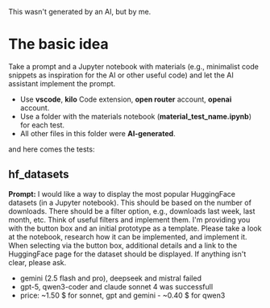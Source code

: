 This wasn't generated by an AI, but by me.

# The basic idea
Take a prompt and a Jupyter notebook with materials (e.g., minimalist code snippets as inspiration for the AI or other useful code) and let the AI assistant implement the prompt.

* Use **vscode**, **kilo** Code extension, **open router** account, **openai** account.
* Use a folder with the materials notebook (**material_test_name.ipynb**) for each test.
* All other files in this folder were **AI-generated**.

and here comes the tests:

## hf_datasets

**Prompt:**
I would like a way to display the most popular HuggingFace datasets (in a Jupyter notebook). This should be based on the number of downloads.
There should be a filter option, e.g., downloads last week, last month, etc. Think of useful filters and implement them.
I'm providing you with the button box and an initial prototype as a template. Please take a look at the notebook, research how it can be implemented, and implement it.
When selecting via the button box, additional details and a link to the HuggingFace page for the dataset should be displayed.
If anything isn't clear, please ask.

* gemini (2.5 flash and pro), deepseek and mistral failed
* gpt-5, qwen3-coder and claude sonnet 4 was successfull
* price: ~1.50 $ for sonnet, gpt and gemini - ~0.40 $ for qwen3

